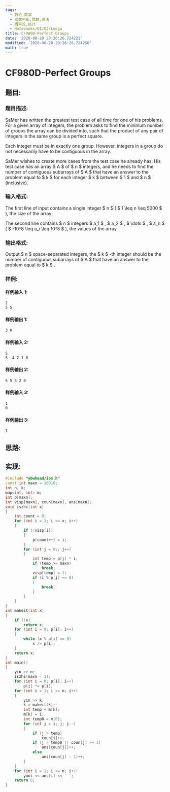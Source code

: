 ```yaml
---
tags:
  - 数论,数学
  - 素数判断,质数,筛法
  - 概率论,统计
  - Notebooks/OI/OJ/Luogu
title: CF980D-Perfect Groups
date: '2020-08-20 20:26:26.724221'
modified: '2020-08-20 20:26:26.724250'
math: true
---
```


# CF980D-Perfect Groups

## 题目:

### 题目描述:

SaMer has written the greatest test case of all time for one of his problems. For a given array of integers, the problem asks to find the minimum number of groups the array can be divided into, such that the product of any pair of integers in the same group is a perfect square.

Each integer must be in exactly one group. However, integers in a group do not necessarily have to be contiguous in the array.

SaMer wishes to create more cases from the test case he already has. His test case has an array $ A $ of $ n $ integers, and he needs to find the number of contiguous subarrays of $ A $ that have an answer to the problem equal to $ k $ for each integer $ k $ between $ 1 $ and $ n $ (inclusive).

### 输入格式:

The first line of input contains a single integer $ n $ ( $ 1 \leq n \leq 5000 $ ), the size of the array.

The second line contains $ n $ integers $ a_1 $ , $ a_2 $ , $ \dots $ , $ a_n $ ( $ -10^8 \leq a_i \leq 10^8 $ ), the values of the array.

### 输出格式:

Output $ n $ space-separated integers, the $ k $ -th integer should be the number of contiguous subarrays of $ A $ that have an answer to the problem equal to $ k $ .

### 样例:

#### 样例输入 1:

```
2
5 5

```

#### 样例输出 1:

```
3 0

```

#### 样例输入 2:

```
5
5 -4 2 1 8

```

#### 样例输出 2:

```
5 5 3 2 0

```

#### 样例输入 3:

```
1
0

```

#### 样例输出 3:

```
1

```

## 思路:

## 实现:

```cpp
#include "ybwhead/ios.h"
const int maxn = 10010;
int n, k;
map<int, int> m;
int p[maxn];
int visp[maxn], coun[maxn], ans[maxn];
void iszhi(int x)
{
    int count = 0;
    for (int i = 2; i <= x; i++)
    {
        if (!visp[i])
        {
            p[count++] = i;
        }
        for (int j = 0;; j++)
        {
            int temp = p[j] * i;
            if (temp >= maxn)
                break;
            visp[temp] = 1;
            if (i % p[j] == 0)
            {
                break;
            }
        }
    }
}
int makeit(int x)
{
    if (!x)
        return x;
    for (int i = 0; p[i]; i++)
    {
        while (x % p[i] == 0)
            x /= p[i];
    }
    return x;
}
int main()
{
    yin >> n;
    iszhi(maxn - 1);
    for (int i = 0; p[i]; i++)
        p[i] *= p[i];
    for (int i = 1; i <= n; i++)
    {
        yin >> k;
        k = makeit(k);
        int temp = m[k];
        m[k] = i;
        int temp0 = m[0];
        for (int j = i; j; j--)
        {
            if (j > temp)
                coun[j]++;
            if (j > temp0 || coun[j] == 1)
                ans[coun[j]]++;
            else
                ans[coun[j] - 1]++;
        }
    }
    for (int i = 1; i <= n; i++)
        yout << ans[i] << ' ';
    return 0;
}

```
